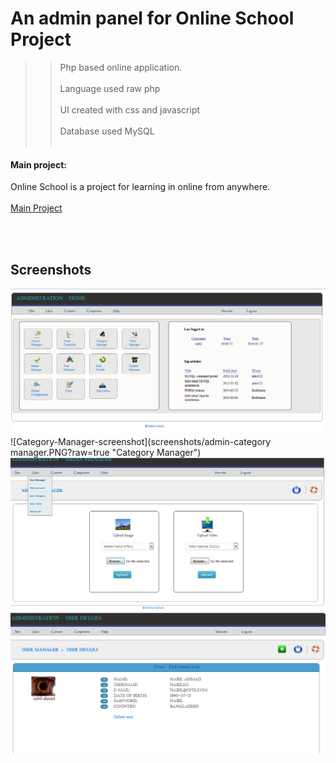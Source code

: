 # An admin panel for Online School Project
>> Php based online application.
<br/><br/>
Language used raw php
<br/><br/>
UI created with css and javascript
<br/><br/>
Database used MySQL
<br/><br/>

#### Main project:
Online School is a project for learning in online from anywhere.
<br/><br/>
[Main Project](https://github.com/Nabil5352/Online-School/ "Main Project")


<br/><br/>
## Screenshots
![Homepage-screenshot](screenshots/admin-home.PNG?raw=true "Home Page")
<br/>
![Category-Manager-screenshot](screenshots/admin-category manager.PNG?raw=true "Category Manager")
<br/>
![Media-Manager-screenshot](screenshots/admin-mediamanager.PNG?raw=true "Media Manager")
<br/>
![User-Manager-screenshot](screenshots/admin-usermanager.PNG?raw=true "User Manager")